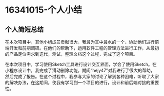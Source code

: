 # 16341015-个人小结

## 个人简短总结

在本次项目中，其他小组成员贡献很大，我最为其中最水的一个，协助他们进行前端开发和前期调研。在他们的帮助下，运用软件工程的管理方法进行工作，从最初的产品定位需求到迭代，测试，整理文档这个过程，完成了这个项目。

在本次项目中，学习使用Sketch工具进行设计交互界面，学会了使用Sketch。在小程序设计中，我完成了滑动删除功能，期间“hejy47”对我进行了很大的帮助，然后完成了报告。在这个过程中，我参与大家的讨论了解到各种困难，听取了大家的解决办法，在这期间，使我有学习到一个项目的进行，设计和前后端对接的重要性。
